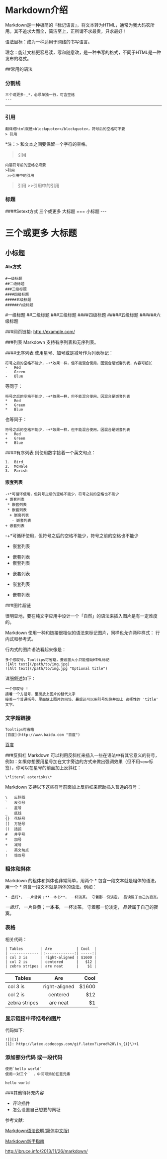 # Markdown介绍
Markdown是一种极简的『标记语言』，将文本转为HTML，通常为我大码农所用。其不追求大而全，简洁至上，正所谓不求最贵，只求最好！

语法目标：成为一种适用于网络的书写语言。

理念：能让文档更容易读，写和随意改，是一种书写的格式，不同于HTML是一种发布的格式。

##常用的语法

<!-- ### 强调
    星号与下划线都可以，单是斜体，双是粗体，符号可跨行，符号可加空格
    **一个人来到田纳西**
    __毫无疑问__
    *我做的馅饼
    是全天下*
    _最好吃的_

**一个人来到田纳西**

__毫无疑问__
*我做的馅饼
是全天下*
_最好吃的_ -->

### 分割线
    三个或更多-_*，必须单独一行，可含空格
    ---

---    

### 引用
    翻译成html就是<blockquote></blockquote>，符号后的空格可不要
    > 引用
*注：> 和文本之间要保留一个字符的空格。

>引用

    内层符号前的空格必须要
    >引用
     >>引用中的引用

>引用
    >>引用中的引用

### 标题 

####Setext方式
    三个或更多
    大标题
    ===
    小标题
    ---

三个或更多
大标题
===
小标题
---
#### Atx方式
    #一级标题
    ##二级标题
    ###三级标题
    ####四级标题
    #####五级标题
    ######六级标题

#一级标题
##二级标题
###三级标题
####四级标题
#####五级标题
######六级标题

###网页链接:
    <http://example.com/>

###列表
Markdown 支持有序列表和无序列表。

####无序列表
使用星号、加号或是减号作为列表标记：

    符号之后的空格不能少，-+*效果一样，但不能混合使用，因混合是嵌套列表，内容可超长
    -   Red
    -   Green
    -   Blue

等同于：

    符号之后的空格不能少，-+*效果一样，但不能混合使用，因混合是嵌套列表
    *   Red
    *   Green
    *   Blue

也等同于：

    符号之后的空格不能少，-+*效果一样，但不能混合使用，因混合是嵌套列表
    +   Red
    +   Green
    +   Blue

####有序列表
则使用数字接着一个英文句点：

    1.  Bird
    2.  McHale
    3.  Parish

#### 嵌套列表

    -+*可循环使用，但符号之后的空格不能少，符号之前的空格也不能少
    + 嵌套列表
     * 嵌套列表
     * 嵌套列表
      + 嵌套列表
       - 嵌套列表
    + 嵌套列表

-+*可循环使用，但符号之后的空格不能少，符号之前的空格也不能少
- 嵌套列表
 + 嵌套列表
 + 嵌套列表
  - 嵌套列表
   * 嵌套列表
- 嵌套列表

###图片超链

很明显地，要在纯文字应用中设计一个「自然」的语法来插入图片是有一定难度的。

Markdown 使用一种和链接很相似的语法来标记图片，同样也允许两种样式： 行内式和参考式。

行内式的图片语法看起来像是：

    多个感叹号，Tooltips可省略，要设置大小只能借助HTML标记
    ![Alt text](/path/to/img.jpg)
    ![Alt text](/path/to/img.jpg "Optional title")

详细叙述如下：

    一个惊叹号 !
    接着一个方括号，里面放上图片的替代文字
    接着一个普通括号，里面放上图片的网址，最后还可以用引号包住并加上 选择性的 'title' 文字。

### 文字超链接
    Tooltips可省略
    [百度](http://www.baidu.com "百度")

[百度](http://www.baidu.com "百度")

###反斜杠
Markdown 可以利用反斜杠来插入一些在语法中有其它意义的符号，例如：如果你想要用星号加在文字旁边的方式来做出强调效果（但不用`<em>`标签），你可以在星号的前面加上反斜杠：

    \*literal asterisks\* 

Markdown 支持以下这些符号前面加上反斜杠来帮助插入普通的符号：

    \   反斜线
    `   反引号
    -   星号
    _   底线
    {}  花括号
    []  方括号
    ()  括弧
    #   井字号
    *   加号
    +   减号
    .   英文句点
    !   惊叹号

### 粗体和斜体
Markdown 的粗体和斜体也非常简单，用两个 * 包含一段文本就是粗体的语法，用一个 * 包含一段文本就是斜体的语法。例如：

    *一盏灯*， 一片昏黄；**一本书**， 一杯淡茶。 守着那一份淡定， 品读属于自己的寂寞。

*一盏灯*， 一片昏黄；**一本书**， 一杯淡茶。 守着那一份淡定， 品读属于自己的寂寞。

### 表格
相关代码：

    | Tables        | Are           | Cool  |
    | ------------- |:-------------:| -----:|
    | col 3 is      | right-aligned | $1600 |
    | col 2 is      | centered      |   $12 |
    | zebra stripes | are neat      |    $1 |

| Tables        | Are           | Cool  |
| ------------- |:-------------:| -----:|
| col 3 is      | right-aligned | $1600 |
| col 2 is      | centered      |   $12 |
| zebra stripes | are neat      |    $1 |

### 显示链接中带括号的图片
代码如下:

    ![][1]
    [1]: http://latex.codecogs.com/gif.latex?\prod%20\(n_{i}\)+1

### 添加部分代码 或一段代码
```
使用`hello world`
使用一对三个｀ ，中间可添加任意元素
``` 

`hello world`

###其他待补充内容

  + 评论插件
  + 怎么设置自己想要的网址

参考文献:

[Markdown语法说明(简体中文版)](http://www.appinn.com/markdown/index.html#overview "试试")

[Markdown新手指南](http://www.jianshu.com/p/q81RER "会用了，哈哈")

<http://ibruce.info/2013/11/26/markdown/>
